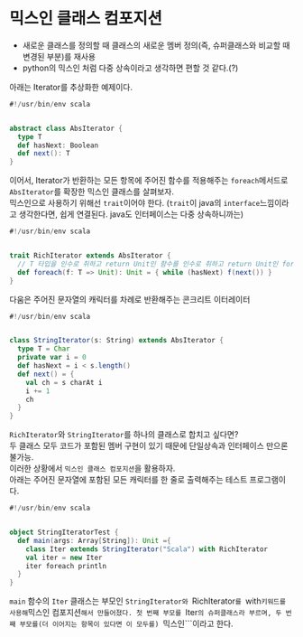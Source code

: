 # 믹스인 클래스 컴포지션
- 새로운 클래스를 정의할 때 클래스의 새로운 멤버 정의(즉, 슈퍼클래스와 비교할 때 변경된 부분)를 재사용
- python의 믹스인 처럼 다중 상속이라고 생각하면 편할 것 같다.(?)

아래는 Iterator를 추상화한 예제이다.
```scala
#!/usr/bin/env scala


abstract class AbsIterator {
  type T
  def hasNext: Boolean
  def next(): T
}
```

이어서, Iterator가 반환하는 모든 항목에 주어진 함수를 적용해주는 ```foreach```메서드로 ```AbsIterator```를 확장한 믹스인 클래스를 살펴보자.  
믹스인으로 사용하기 위해선 ```trait```이어야 한다. (```trait```이 java의 ```interface```느낌이라고 생각한다면, 쉽게 연결된다. java도 인터페이스는 다중 상속하니까는)
```scala
#!/usr/bin/env scala


trait RichIterator extends AbsIterator {
  // T 타입을 인수로 취하고 return Unit인 함수를 인수로 취하고 return Unit인 foreach 메서드 
  def foreach(f: T => Unit): Unit = { while (hasNext) f(next()) }
}
```

다움은 주어진 문자열의 캐릭터를 차례로 반환해주는 콘크리트 이터레이터
```scala
#!/usr/bin/env scala


class StringIterator(s: String) extends AbsIterator {
  type T = Char
  private var i = 0
  def hasNext = i < s.length()
  def next() = {
    val ch = s charAt i
    i += 1
    ch
  }
}
```

```RichIterator```와 ```StringIterator```를 하나의 클래스로 합치고 싶다면?  
두 클래스 모두 코드가 포함된 멤버 구현이 있기 때문에 단일상속과 인터페이스 만으론 불가능.  
이러한 상황에서 ```믹스인 클래스 컴포지션```을 활용하자.  
아래는 주어진 문자열에 포함된 모든 캐릭터를 한 줄로 출력해주는 테스트 프로그램이다.
```scala
#!/usr/bin/env scala


object StringIteratorTest {
  def main(args: Array[String]): Unit ={
    class Iter extends StringIterator("Scala") with RichIterator
    val iter = new Iter
    iter foreach println
  }
}
```
```main``` 함수의 ```Iter``` 클래스는 부모인 ```StringIterator와 ```RichIterator```를 ```with``` 키워드를 사용해 ```믹스인 컴포지션```해서 만들어졌다. 첫 번째 부모를 ```Iter```의 슈퍼클래스라 부르며, 두 번째 부모를(더 이어지는 항목이 있다면 이 모두를) ```믹스인```이라고 한다.
